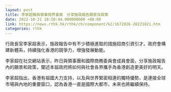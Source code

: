 ```yaml
---
layout: post
title: 李家超稱與領事商界會面　分享施政報告願景及政策
date: 2022-10-21 10:50:44.000000000 +08:00
link: https://news.rthk.hk/rthk/ch/component/k2/1672026-20221021.htm
categories: rthk
---
```


行政長官李家超表示，施政報告中有不少積極進取的措施招商引資引才。政府會構建新體系，持續強化香港的競爭力，增強發展動能。

李家超在社交網站表示，昨日與領事團和國際商務委員會成員會面，分享施政報告內的願景和政策，闡述本屆政府將如何與社會各界攜手為香港創造更美好的明天。 

李家超指出，香港有祖國大力支持，以及與世界緊密相連的獨特優勢，是連接全球市場與內地的重要窗口，認為香港一直是國際大都市，未來也將繼續保持。
